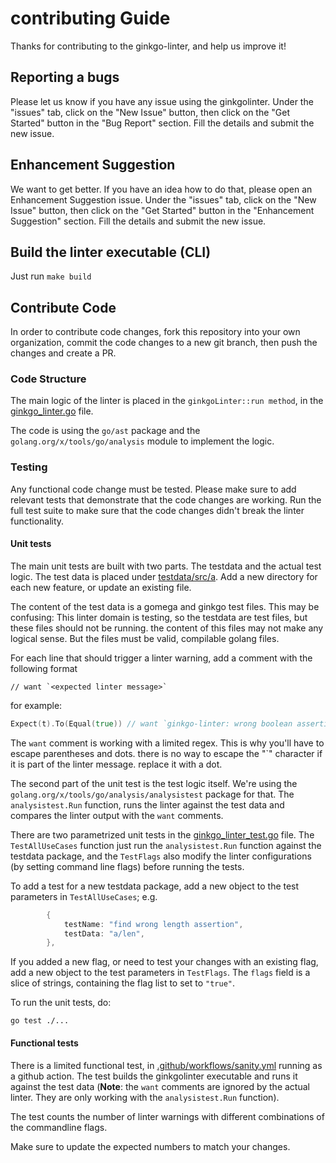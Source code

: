 # contributing Guide

Thanks for contributing to the ginkgo-linter, and help us improve it!

## Reporting a bugs
Please let us know if you have any issue using the ginkgolinter. Under the "issues" tab, click on the "New Issue" button, then click on the "Get Started" button in the "Bug Report" section. Fill the details and submit the new issue. 

## Enhancement Suggestion
We want to get better. If you have an idea how to do that, please open an Enhancement Suggestion issue. Under the "issues" tab, click on the "New Issue" button, then click on the "Get Started" button in the "Enhancement Suggestion" section. Fill the details and submit the new issue.

## Build the linter executable (CLI)
Just run `make build`

## Contribute Code
In order to contribute code changes, fork this repository into your own organization, commit the code changes to a new git branch, then push the changes and create a PR.

### Code Structure
The main logic of the linter is placed in the `ginkgoLinter::run method`, in the [ginkgo_linter.go](../ginkgo_linter.go) file. 

The code is using the `go/ast` package and the `golang.org/x/tools/go/analysis` module to implement the logic.

### Testing
Any functional code change must be tested. Please make sure to add relevant tests that demonstrate that the code changes are working. Run the full test suite to make sure that the code changes didn't break the linter functionality.

#### Unit tests
The main unit tests are built with two parts. The testdata and the actual test logic. The test data is placed under [testdata/src/a](../testdata/src/a). Add a new directory for each new feature, or update an existing file.

The content of the test data is a gomega and ginkgo test files. This may be confusing: This linter domain is testing, so the testdata are test files, but these files should not be running. the content of this files may not make any logical sense. But the files must be valid, compilable golang files.

For each line that should trigger a linter warning, add a comment with the following format
```
// want `<expected linter message>`
```

for example:
```go
Expect(t).To(Equal(true)) // want `ginkgo-linter: wrong boolean assertion; consider using .Expect\(t\)\.To\(BeTrue\(\)\). instead`
```

The `want` comment is working with a limited regex. This is why you'll have to escape parentheses and dots. there is no way to escape the "`" character if it is part of the linter message. replace it with a dot.

The second part of the unit test is the test logic itself. We're using the `golang.org/x/tools/go/analysis/analysistest` package for that. The `analysistest.Run` function, runs the linter against the test data and compares the linter output with the `want` comments.

There are two parametrized unit tests in the [ginkgo_linter_test.go](../ginkgo_linter_test.go) file. The `TestAllUseCases` function just run the `analysistest.Run` function against the testdata package, and the `TestFlags` also modify the linter configurations (by setting command line flags) before running the tests.

To add a test for a new testdata package, add a new object to the test parameters in `TestAllUseCases`; e.g.
```go
		{
			testName: "find wrong length assertion",
			testData: "a/len",
		},
```

If you added a new flag, or need to test your changes with an existing flag, add a new object to the test parameters in `TestFlags`. The `flags` field is a slice of strings, containing the flag list to set to `"true"`.

To run the unit tests, do:
```shell
go test ./...
```

#### Functional tests
There is a limited functional test, in [.github/workflows/sanity.yml](../.github/workflows/sanity.yml) running as a github action. The test builds the ginkgolinter executable and runs it against the test data (**Note**: the `want` comments are ignored by the actual linter. They are only working with the `analysistest.Run` function). 

The test counts the number of linter warnings with different combinations of the commandline flags.

Make sure to update the expected numbers to match your changes.